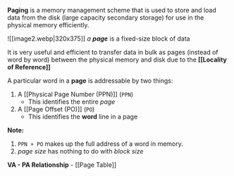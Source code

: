 **Paging** is a memory management scheme that is used to store and load data from the disk (large capacity secondary storage) for use in the physical memory efficiently.

![[image2.webp|320x375]]
*a **page*** is a fixed-size block of data

It is very useful and efficient to transfer data in bulk as pages (instead of word by word) between the physical memory and disk due to the **[[Locality of Reference]]** 

A particular word in a **page** is addressable by two things:
1. A [[Physical Page Number (PPN)]] (`PPN`)
    - This identifies the entire _page_
2. A [[Page Offset (PO)]] (`PO`)
    - This identifies the **word** line in a page

**Note:**
1. `PPN + PO` makes up the full address of a word in memory.
2. _page size_ has nothing to do with _block size_


**VA - PA Relationship** - [[Page Table]] 
